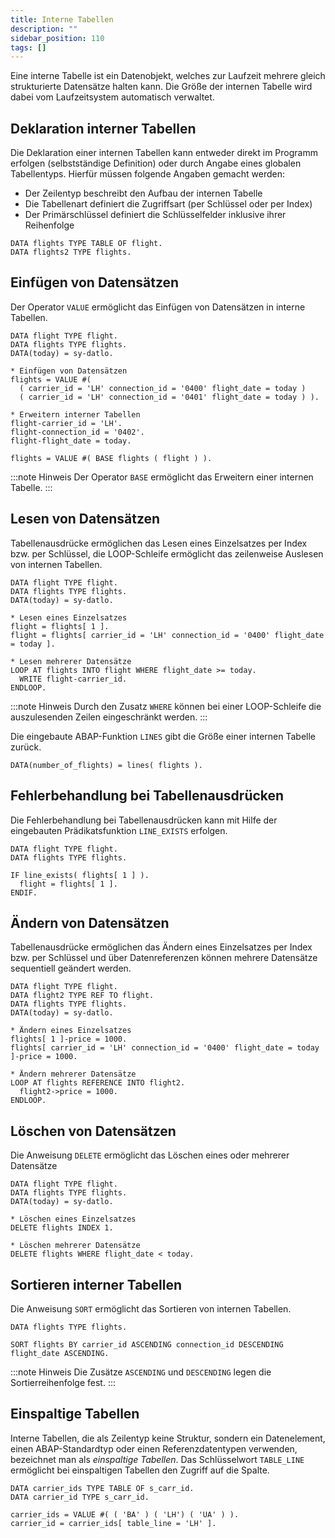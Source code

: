 ```yaml
---
title: Interne Tabellen
description: ""
sidebar_position: 110
tags: []
---
```


Eine interne Tabelle ist ein Datenobjekt, welches zur Laufzeit mehrere gleich strukturierte Datensätze halten kann. Die Größe der internen Tabelle wird dabei vom Laufzeitsystem automatisch verwaltet.

## Deklaration interner Tabellen
Die Deklaration einer internen Tabellen kann entweder direkt im Programm erfolgen (selbstständige Definition) oder durch Angabe eines globalen Tabellentyps. Hierfür müssen folgende Angaben gemacht werden:
- Der Zeilentyp beschreibt den Aufbau der internen Tabelle
- Die Tabellenart definiert die Zugriffsart (per Schlüssel oder per Index)
- Der Primärschlüssel definiert die Schlüsselfelder inklusive ihrer Reihenfolge

```abap
DATA flights TYPE TABLE OF flight.
DATA flights2 TYPE flights.
```

## Einfügen von Datensätzen
Der Operator `VALUE` ermöglicht das Einfügen von Datensätzen in interne Tabellen.

```abap
DATA flight TYPE flight.
DATA flights TYPE flights.
DATA(today) = sy-datlo.

* Einfügen von Datensätzen
flights = VALUE #(
  ( carrier_id = 'LH' connection_id = '0400' flight_date = today )
  ( carrier_id = 'LH' connection_id = '0401' flight_date = today ) ).

* Erweitern interner Tabellen
flight-carrier_id = 'LH'.
flight-connection_id = '0402'.
flight-flight_date = today.

flights = VALUE #( BASE flights ( flight ) ).
```

:::note Hinweis
Der Operator `BASE` ermöglicht das Erweitern einer internen Tabelle.
:::

## Lesen von Datensätzen
Tabellenausdrücke ermöglichen das Lesen eines Einzelsatzes per Index bzw. per Schlüssel, die LOOP-Schleife ermöglicht das zeilenweise Auslesen von internen Tabellen.

```abap
DATA flight TYPE flight.
DATA flights TYPE flights.
DATA(today) = sy-datlo.

* Lesen eines Einzelsatzes
flight = flights[ 1 ].
flight = flights[ carrier_id = 'LH' connection_id = '0400' flight_date = today ].

* Lesen mehrerer Datensätze
LOOP AT flights INTO flight WHERE flight_date >= today.
  WRITE flight-carrier_id.
ENDLOOP.
```

:::note Hinweis
Durch den Zusatz `WHERE` können bei einer LOOP-Schleife die auszulesenden Zeilen eingeschränkt werden.
:::

Die eingebaute ABAP-Funktion `LINES` gibt die Größe einer internen Tabelle zurück.

```abap
DATA(number_of_flights) = lines( flights ).
```

## Fehlerbehandlung bei Tabellenausdrücken
Die Fehlerbehandlung bei Tabellenausdrücken kann mit Hilfe der eingebauten Prädikatsfunktion `LINE_EXISTS` erfolgen.

```abap
DATA flight TYPE flight.
DATA flights TYPE flights.

IF line_exists( flights[ 1 ] ).
  flight = flights[ 1 ].
ENDIF.
```

## Ändern von Datensätzen
Tabellenausdrücke ermöglichen das Ändern eines Einzelsatzes per Index bzw. per Schlüssel und über Datenreferenzen können mehrere Datensätze sequentiell geändert werden.

```abap
DATA flight TYPE flight.
DATA flight2 TYPE REF TO flight.
DATA flights TYPE flights.
DATA(today) = sy-datlo.

* Ändern eines Einzelsatzes
flights[ 1 ]-price = 1000.
flights[ carrier_id = 'LH' connection_id = '0400' flight_date = today ]-price = 1000.

* Ändern mehrerer Datensätze
LOOP AT flights REFERENCE INTO flight2.
  flight2->price = 1000.
ENDLOOP.
```

## Löschen von Datensätzen
Die Anweisung `DELETE` ermöglicht das Löschen eines oder mehrerer Datensätze

```abap
DATA flight TYPE flight.
DATA flights TYPE flights.
DATA(today) = sy-datlo.

* Löschen eines Einzelsatzes
DELETE flights INDEX 1.

* Löschen mehrerer Datensätze
DELETE flights WHERE flight_date < today.
```

## Sortieren interner Tabellen
Die Anweisung `SORT` ermöglicht das Sortieren von internen Tabellen.

```abap
DATA flights TYPE flights.

SORT flights BY carrier_id ASCENDING connection_id DESCENDING flight_date ASCENDING.
```

:::note Hinweis
Die Zusätze `ASCENDING` und `DESCENDING` legen die Sortierreihenfolge fest.
:::

## Einspaltige Tabellen
Interne Tabellen, die als Zeilentyp keine Struktur, sondern ein Datenelement, einen ABAP-Standardtyp oder einen Referenzdatentypen verwenden, bezeichnet man als _einspaltige Tabellen_. Das Schlüsselwort `TABLE_LINE` ermöglicht bei einspaltigen Tabellen den 
Zugriff auf die Spalte.

```abap
DATA carrier_ids TYPE TABLE OF s_carr_id.
DATA carrier_id TYPE s_carr_id.

carrier_ids = VALUE #( ( 'BA' ) ( 'LH') ( 'UA' ) ).
carrier_id = carrier_ids[ table_line = 'LH' ].
```